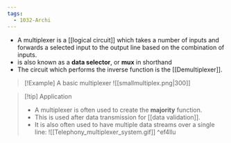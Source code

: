 ```yaml
---
tags:
  - 1032-Archi
---
```

- A multiplexer is a [[logical circuit]] which takes a number of inputs and forwards a selected input to the output line based on the combination of inputs.
- is also known as a **data selector**, or **mux** in shorthand
- The circuit which performs the inverse function is the [[Demultiplexer]].

>[!Example] A basic multiplexer
>![[smallmultiplex.png|300]]

>[!tip] Application
>- A multiplexer is often used to create the **majority** function.
>- This is used after data transmission for [[data validation]].
>- It is also often used to have multiple data streams over a single line:
>![[Telephony_multiplexer_system.gif]] ^ef4llu


